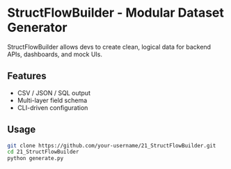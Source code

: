 # StructFlowBuilder - Modular Dataset Generator

StructFlowBuilder allows devs to create clean, logical data for backend APIs, dashboards, and mock UIs.

## Features
- CSV / JSON / SQL output  
- Multi-layer field schema  
- CLI-driven configuration  

## Usage
```bash
git clone https://github.com/your-username/21_StructFlowBuilder.git
cd 21_StructFlowBuilder
python generate.py
